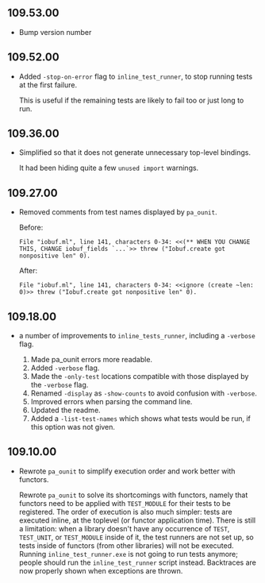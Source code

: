 ## 109.53.00

- Bump version number

## 109.52.00

- Added `-stop-on-error` flag to `inline_test_runner`, to stop running
  tests at the first failure.

    This is useful if the remaining tests are likely to fail too or just
    long to run.

## 109.36.00

- Simplified so that it does not generate unnecessary top-level bindings.

    It had been hiding quite a few `unused import` warnings.

## 109.27.00

- Removed comments from test names displayed by `pa_ounit`.

    Before:
    ```
    File "iobuf.ml", line 141, characters 0-34: <<(** WHEN YOU CHANGE THIS, CHANGE iobuf_fields `...`>> threw ("Iobuf.create got nonpositive len" 0).
    ```

    After:
    ```
    File "iobuf.ml", line 141, characters 0-34: <<ignore (create ~len: 0)>> threw ("Iobuf.create got nonpositive len" 0).
    ```

## 109.18.00

- a number of improvements to `inline_tests_runner`, including a
  `-verbose` flag.

    1. Made pa_ounit errors more readable.
    2. Added `-verbose` flag.
    3. Made the `-only-test` locations compatible with those displayed
      by the `-verbose` flag.
    4. Renamed `-display` as `-show-counts` to avoid confusion with
      `-verbose`.
    5. Improved errors when parsing the command line.
    6. Updated the readme.
    7. Added a `-list-test-names` which shows what tests would be run,
      if this option was not given.

## 109.10.00

- Rewrote `pa_ounit` to simplify execution order and work better with
  functors.
  
    Rewrote `pa_ounit` to solve its shortcomings with functors, namely
    that functors need to be applied with `TEST_MODULE` for their tests
    to be registered.  The order of execution is also much simpler:
    tests are executed inline, at the toplevel (or functor application
    time).  There is still a limitation: when a library doesn't have any
    occurrence of `TEST`, `TEST_UNIT`, or `TEST_MODULE` inside of it,
    the test runners are not set up, so tests inside of functors (from
    other libraries) will not be executed. Running
    `inline_test_runner.exe` is not going to run tests anymore; people
    should run the `inline_test_runner` script instead.  Backtraces are
    now properly shown when exceptions are thrown.

